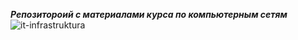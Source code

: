 ***Репозитороий с материалами курса по компьютерным сетям***
![it-infrastruktura](https://user-images.githubusercontent.com/80617082/197388424-8bae9786-af83-446e-a740-4bee675d60d8.jpeg)
